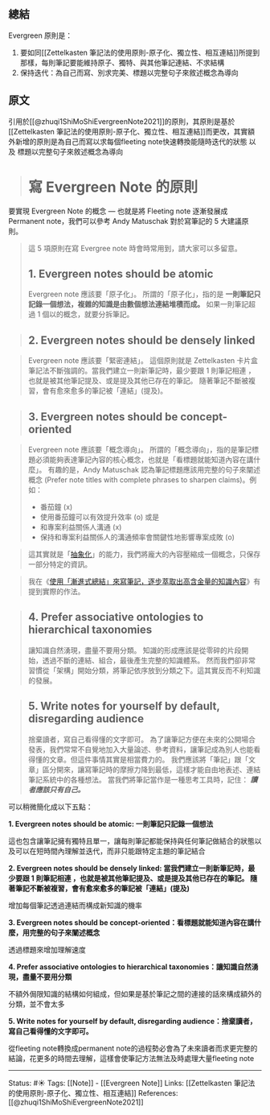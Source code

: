 ## 總結
Evergreen 原則是：
1. 要如同[[Zettelkasten 筆記法的使用原則-原子化、獨立性、相互連結]]所提到那樣，每則筆記要能維持原子、獨特、與其他筆記連結、不求結構
2. 保持迭代：為自己而寫、別求完美、標題以完整句子來敘述概念為導向
## 原文
引用於[[@zhuqi1ShiMoShiEvergreenNote2021]]的原則，其原則是基於[[Zettelkasten 筆記法的使用原則-原子化、獨立性、相互連結]]而更改，其實額外新增的原則是為自己而寫以求每個fleeting note快速轉換能隨時迭代的狀態 以及 標題以完整句子來敘述概念為導向

> # 寫 Evergreen Note 的原則
要實現 Evergreen Note 的概念 — 也就是將 Fleeting note 逐漸發展成 Permanent note，我們可以參考 Andy Matuschak 對於寫筆記的 5 大建議原則。

> 這 5 項原則在寫 Evergree note 時會時常用到，請大家可以多留意。
> ## 1. Evergreen notes should be atomic
> Evergreen note 應該要「原子化」。
> 所謂的「原子化」，指的是 **一則筆記只記錄一個想法，複雜的知識是由數個想法連結堆積而成。**
> 如果一則筆記超過 1 個以的概念，就要分拆筆記。

> ## 2. Evergreen notes should be densely linked

> Evergreen note 應該要「緊密連結」。
> 這個原則就是 Zettelkasten 卡片盒筆記法不斷強調的。當我們建立一則新筆記時，最少要跟 1 則筆記相連 ，也就是被其他筆記提及、或是提及其他已存在的筆記。
> 隨著筆記不斷被複習，會有愈來愈多的筆記被「連結」(提及)。

> ## 3. Evergreen notes should be concept-oriented

> Evergreen note 應該要「概念導向」。
> 所謂的「概念導向」，指的是筆記標題必須能夠表達筆記內容的核心概念，也就是「看標題就能知道內容在講什麼」。
> 有趣的是，Andy Matuschak 認為筆記標題應該用完整的句子來闡述概念 (Prefer note titles with complete phrases to sharpen claims)。例如：
> -   番茄鐘 (x)
> -    使用番茄鐘可以有效提升效率 (o)
> 或是
> -   和專案利益關係人溝通 (x)
> -   保持和專案利益關係人的溝通頻率會關鍵性地影響專案成敗 (o)

> 這其實就是「[抽象化](https://zh.wikipedia.org/wiki/%E6%8A%BD%E8%B1%A1%E5%8C%96)」的能力，我們將龐大的內容壓縮成一個概念，只保存一部分特定的資訊。

> 我在《[使用「漸進式總結」來寫筆記，逐步萃取出高含金量的知識內容](https://medium.com/pm的生產力工具箱/obsidian-使用教學-筆記篇-02-使用-漸進式總結-來寫筆記-建立一套可持續迭代的筆記系統-f34f069f99a)》有提到實際的作法。

> ## 4. Prefer associative ontologies to hierarchical taxonomies
> 讓知識自然湧現，盡量不要用分類。
> 知識的形成應該是從零碎的片段開始，透過不斷的連結、組合，最後產生完整的知識體系。
> 然而我們卻非常習慣從「架構」開始分類，將筆記依序放到分類之下。這其實反而不利知識的發展。

> ## 5. Write notes for yourself by default, disregarding audience
> 捨棄讀者，寫自己看得懂的文字即可。
> 為了讓筆記方便在未來的公開場合發表，我們常常不自覺地加入大量論述、參考資料，讓筆記成為別人也能看得懂的文章。但這件事情其實是相當費力的。
> 我們應該將「筆記」跟「文章」區分開來，讓寫筆記時的摩擦力降到最低，這樣才能自由地表述、連結筆記系統中的各種想法。
> 當我們將筆記當作是一種思考工具時，記住：
> **_讀者應該只有自己。_**


可以稍微簡化成以下五點：

**1. Evergreen notes should be atomic: 一則筆記只記錄一個想法**

這也包含讓筆記擁有獨特且單一，讓每則筆記都能保持與任何筆記做結合的狀態以及可以在短時間內理解並迭代，而非只能跟特定主題的筆記結合

**2. Evergreen notes should be densely linked: 當我們建立一則新筆記時，最少要跟 1 則筆記相連 ，也就是被其他筆記提及、或是提及其他已存在的筆記。  隨著筆記不斷被複習，會有愈來愈多的筆記被「連結」(提及)**

增加每個筆記透過連結而構成新知識的機率

**3.  Evergreen notes should be concept-oriented：看標題就能知道內容在講什麼，用完整的句子來闡述概念**


透過標題來增加理解速度

**4. Prefer associative ontologies to hierarchical taxonomies：讓知識自然湧現，盡量不要用分類**

不額外侷限知識的結構如何組成，但如果是基於筆記之間的連接的話來構成額外的分類，並不會太多

**5. Write notes for yourself by default, disregarding audience：捨棄讀者，寫自己看得懂的文字即可。**

從fleeting note轉換成permanent note的過程勢必會為了未來讀者而求更完整的結論，花更多的時間去理解，這樣會使筆記方法無法及時處理大量fleeting note

---
Status:  #☀️
Tags:
[[Note]] - [[Evergreen Note]]
Links:
[[Zettelkasten 筆記法的使用原則-原子化、獨立性、相互連結]]
References:
[[@zhuqi1ShiMoShiEvergreenNote2021]]